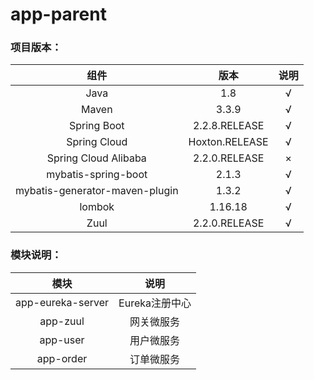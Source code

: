 # app-parent
### 项目版本：

组件|版本|说明
:---:|:---:|:---:
Java|1.8|√
Maven|3.3.9|√
Spring Boot|2.2.8.RELEASE|√
Spring Cloud|Hoxton.RELEASE|√
Spring Cloud Alibaba|2.2.0.RELEASE|×
mybatis-spring-boot|2.1.3|√
mybatis-generator-maven-plugin|1.3.2|√
lombok|1.16.18|√
Zuul|2.2.0.RELEASE|√

### 模块说明：

模块|说明|
:---:|:---:
app-eureka-server|Eureka注册中心
app-zuul|网关微服务
app-user|用户微服务
app-order|订单微服务


